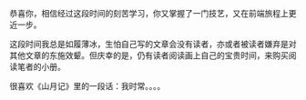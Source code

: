 恭喜你，相信经过这段时间的刻苦学习，你又掌握了一门技艺，又在前端旅程上更近一步。

这段时间我总是如履薄冰，生怕自己写的文章会没有读者，亦或者被读者嫌弃是对其他文章的东施效颦。但庆幸的是，仍有读者阅读画上自己的宝贵时间，来购买阅读笔者的小册。

很喜欢《山月记》里的一段话：我时常。。。。